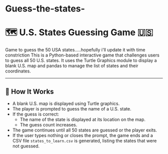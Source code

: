 # Guess-the-states-
# 🗺️ U.S. States Guessing Game 🇺🇸

Game to guess the 50 USA states.....hopefully i'll update it with time constriction
This is a Python-based interactive game that challenges users to guess all 50 U.S. states. It uses the Turtle Graphics module to display a blank U.S. map and pandas to manage the list of states and their coordinates.

---

## 📌 How It Works

- A blank U.S. map is displayed using Turtle graphics.
- The player is prompted to guess the name of a U.S. state.
- If the guess is correct:
  - The name of the state is displayed at its location on the map.
  - The guess count increases.
- The game continues until all 50 states are guessed or the player exits.
- If the user types nothing or closes the prompt, the game ends and a CSV file `states_to_learn.csv` is generated, listing the states that were not guessed.
